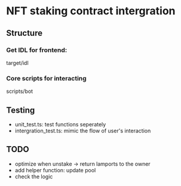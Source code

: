 # NFT staking contract intergration 

## Structure
### Get IDL for frontend: 
target/idl 

### Core scripts for interacting 
scripts/bot 


## Testing 
- unit_test.ts: test functions seperately 
- intergration_test.ts: mimic the flow of user's interaction 




## TODO
- optimize when unstake -> return lamports to the owner 
- add helper function: update pool
- check the logic       